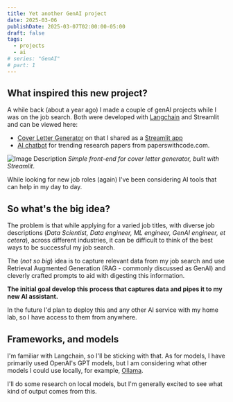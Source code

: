 ```yaml
---
title: Yet another GenAI project
date: 2025-03-06
publishDate: 2025-03-07T02:00:00-05:00
draft: false
tags:
  - projects
  - ai
# series: "GenAI"
# part: 1
---
```

## What inspired this new project?
A while back (about a year ago) I made a couple of genAI projects while I was on the job search. Both were developed with [Langchain](https://github.com/langchain-ai/langchain) and Streamlit and can be viewed here:
- [Cover Letter Generator](https://github.com/clmangham/cover_letter_generator) on that I shared as a [Streamlit app](https://clmangham.streamlit.app/Cover_Letter_Generator)
- [AI chatbot](https://github.com/clmangham/SME_LLM) for trending research papers from paperswithcode.com.

![Image Description](/images/Pasted%20image%2020250306135143.png)
*Simple front-end for cover letter generator, built with Streamlit*.

While looking for new job roles (again) I've been considering AI tools that can help in my day to day. 
## So what's the big idea?
The problem is that while applying for a varied job titles, with diverse job descriptions (*Data Scientist, Data engineer, ML engineer, GenAI engineer, et cetera*), across different industries, it can be difficult to think of the best ways to be successful my job search. 

The (*not so big*) idea is to capture relevant data from my job search and use Retrieval Augmented Generation (RAG - commonly discussed as GenAI) and cleverly crafted prompts to aid with digesting this information. 

**The initial goal develop this process that captures data and pipes it to my new AI assistant.** 

In the future I'd plan to deploy this and any other AI service with my home lab, so I have access to them from anywhere.
## Frameworks, and models
I'm familiar with Langchain, so I'll be sticking with that. As for models, I have primarily used OpenAI's GPT models, but I am considering what other models I could use locally, for example, [Ollama](https://ollama.com/).

I'll do some research on local models, but I'm generally excited to see what kind of output comes from this.









